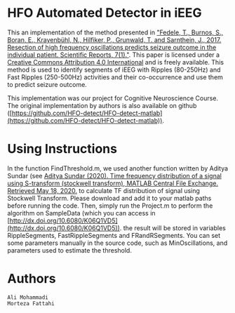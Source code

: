 # HFO Automated Detector in iEEG

This an implementation of the method presented in ["Fedele, T., Burnos, S., Boran, E., Krayenbühl, N., Hilfiker, P., Grunwald, T. and Sarnthein, J., 2017. 
Resection of high frequency oscillations predicts seizure outcome in the individual patient. Scientific Reports, 7(1)."](https://doi.org/10.1038/s41598-017-13064-1). 
This paper is licensed under a [Creative Commons Attribution 4.0 International](https://creativecommons.org/licenses/by/4.0/) and is freely available.
This method is used to identify segments of iEEG with Ripples (80-250Hz) and Fast Ripples (250-500Hz) activities and their co-occurrence and use them to predict seizure outcome.

This implementation was our project for Cognitive Neuroscience Course. The original implementation by authors is also available on github
([https://github.com/HFO-detect/HFO-detect-matlab](https://github.com/HFO-detect/HFO-detect-matlab)).

# Using Instructions

In the function FindThreshold.m, we used another function written by Aditya Sundar (see [Aditya Sundar (2020). Time frequency distribution of a signal using S-transform (stockwell transform), 
MATLAB Central File Exchange. Retrieved May 18, 2020.](https://www.mathworks.com/matlabcentral/fileexchange/51808-time-frequency-distribution-of-a-signal-using-s-transform-stockwell-transform) 
to calculate TF distribution of signal using Stockwell Transform. Please download and add it to your matlab paths before running the code.
Then, simply run the Project.m to perform the algorithm on SampleData (which you can access in [http://dx.doi.org/10.6080/K06Q1VD5](http://dx.doi.org/10.6080/K06Q1VD5)).
the result will be stored in variables RippleSegments, FastRippleSegments and FRandRSegments. You can set some parameters manually
in the source code, such as MinOscillations, and parameters used to estimate the threshold.


# Authors
	
	Ali Mohammadi
	Morteza Fattahi
